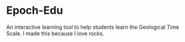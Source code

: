 # Epoch-Edu
An interactive learning tool to help students learn the Geological Time Scale.
I made this because I love rocks. 
